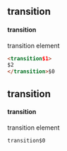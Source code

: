 ## transition
#### transition
transition element
```html
<transition$1>
$2
</transition>$0
```

## transition
#### transition
transition element
```
transition$0
```